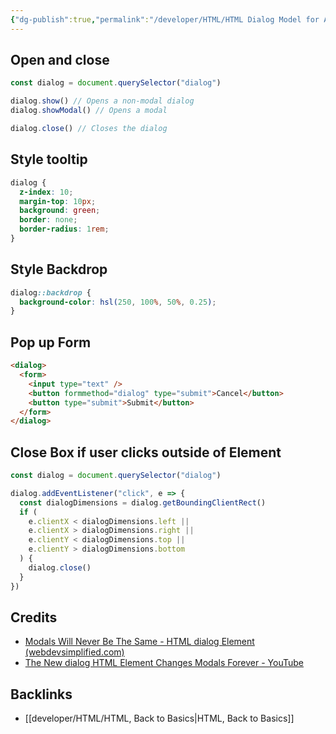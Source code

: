 ```yaml
---
{"dg-publish":true,"permalink":"/developer/HTML/HTML Dialog Model for Accessable Tooltips, Pop-ups, and More/","dgPassFrontmatter":true}
---
```



## Open and close 
```js
const dialog = document.querySelector("dialog")

dialog.show() // Opens a non-modal dialog
dialog.showModal() // Opens a modal

dialog.close() // Closes the dialog
```

## Style tooltip
```css
dialog {
  z-index: 10;
  margin-top: 10px;
  background: green;
  border: none;
  border-radius: 1rem;
}
```

## Style Backdrop
```css
dialog::backdrop {
  background-color: hsl(250, 100%, 50%, 0.25);
}
```

## Pop up Form
```html
<dialog>
  <form>
    <input type="text" />
    <button formmethod="dialog" type="submit">Cancel</button>
    <button type="submit">Submit</button>
  </form>
</dialog>
```

## Close Box if user clicks outside of Element
```js 
const dialog = document.querySelector("dialog") 

dialog.addEventListener("click", e => {
  const dialogDimensions = dialog.getBoundingClientRect()
  if (
    e.clientX < dialogDimensions.left ||
    e.clientX > dialogDimensions.right ||
    e.clientY < dialogDimensions.top ||
    e.clientY > dialogDimensions.bottom
  ) {
    dialog.close()
  }
})
```

## Credits
- [Modals Will Never Be The Same - HTML dialog Element (webdevsimplified.com)](https://blog.webdevsimplified.com/2023-04/html-dialog/)
- [The New dialog HTML Element Changes Modals Forever - YouTube](https://www.youtube.com/watch?v=ywtkJkxJsdg)

## Backlinks
- [[developer/HTML/HTML, Back to Basics\|HTML, Back to Basics]]